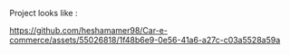 Project looks like :

https://github.com/heshamamer98/Car-e-commerce/assets/55026818/1f48b6e9-0e56-41a6-a27c-c03a5528a59a

